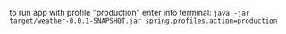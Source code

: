 to run app with profile "production" enter into terminal:
`java -jar target/weather-0.0.1-SNAPSHOT.jar spring.profiles.action=production`